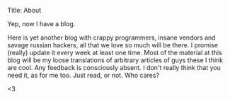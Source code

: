 Title: About

Yep, now I have a blog.

Here is yet another blog with crappy programmers, insane vendors and savage russian hackers, all that we love so much will be there. I promise (really) update it every week at least one time. Most of the material at this blog will be my loose translations of arbitrary articles of guys these I think are cool. Any feedback is consciously absent. I don't really think that you need it, as for me too. Just read, or not. Who cares?

<3
